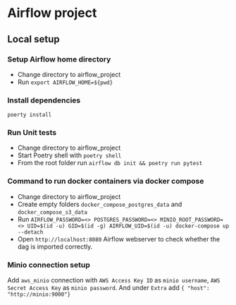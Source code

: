# Airflow project

## Local setup

### Setup Airflow home directory
- Change directory to airflow_project
- Run `export AIRFLOW_HOME=${pwd}`

### Install dependencies
`poerty install`

### Run Unit tests
- Change directory to airflow_project
- Start Poetry shell with `poetry shell`
- From the root folder run `airflow db init && poetry run pytest`

### Command to run docker containers via docker compose
- Change directory to airflow_project
- Create empty folders `docker_compose_postgres_data` and `docker_compose_s3_data` 
- Run ```AIRFLOW_PASSWORD=<> POSTGRES_PASSWORD=<> MINIO_ROOT_PASSWORD=<> UID=$(id -u) GID=$(id -g) AIRFLOW_UID=$(id -u) docker-compose up --detach```
- Open `http://localhost:8080` Airflow webserver to check whether the dag is imported correctly.

### Minio connection setup
Add `aws_minio` connection with `AWS Access Key ID` as `minio username`, `AWS Secret Access Key` as `minio password`. And under `Extra` add `{ "host": "http://minio:9000"}`
